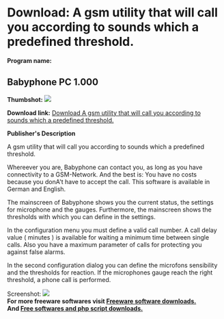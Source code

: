# Download: A gsm utility that will call you according to sounds which a predefined threshold.

**Program name:**

## Babyphone PC 1.000

  
**Thumbshot:** ![](http://www.freewarefiles.com/screenshot/babyphonepc_md.gif)   
  
**Download link:** [Download A gsm utility that will call you according to sounds which a predefined threshold.](http://freesoftwares.boysofts.com/Babyphone-PC_program_20082.html)  
  


**Publisher's Description**  
  


A gsm utility that will call you according to sounds which a predefined threshold. 

Whereever you are, Babyphone can contact you, as long as you have connectivity to a GSM-Network. And the best is: You have no costs because you donA't have to accept the call. This software is available in German and English.

The mainscreen of Babyphone shows you the current status, the settings for microphone and the gauges. Furthermore, the mainscreen shows the thresholds with which you can define in the settings.

In the configuration menu you must define a valid call number. A call delay value ( minutes ) is available for waiting a minimum time between single calls. Also you have a maximum parameter of calls for protecting you against false alarms.

In the second configuration dialog you can define the microfons sensibility and the thresholds for reaction. If the microphones gauge reach the right threshold, a phone call is performed. 

  
  
Screenshot: ![](http://www.freewarefiles.com/screenshot/babyphonepc.gif)   
**For more freeware softwares visit [Freeware software downloads.](http://freesoftwares.boysofts.com/)**   
**And [Free softwares and php script downloads.](http://www.boysofts.com/)**
